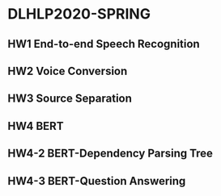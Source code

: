 # DLHLP2020-SPRING
## HW1 End-to-end Speech Recognition
## HW2 Voice Conversion
## HW3 Source Separation
## HW4 BERT
## HW4-2 BERT-Dependency Parsing Tree
## HW4-3 BERT-Question Answering